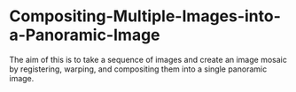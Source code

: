 # Compositing-Multiple-Images-into-a-Panoramic-Image
The aim of this is to take  a  sequence  of  images  and  create  an  image  mosaic  by registering, warping, and compositing them into a single panoramic image.
